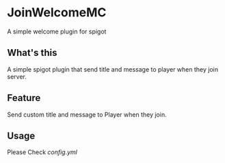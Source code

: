 # JoinWelcomeMC
A simple welcome plugin for spigot
## What's this
A simple spigot plugin that send title and message to player when they join server.
## Feature
Send custom title and message to Player when they join.
## Usage
Please Check *config.yml*
